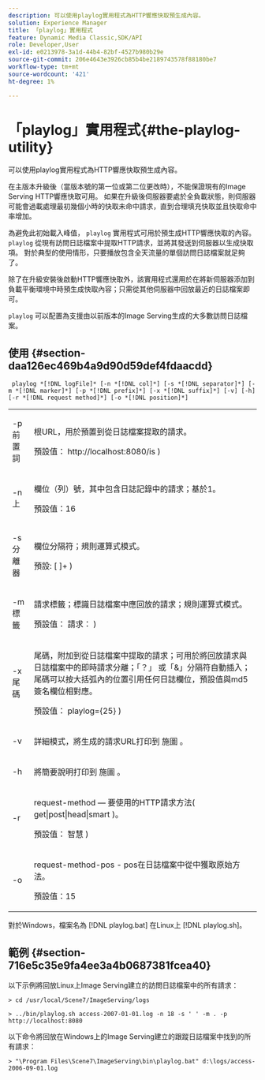 ```yaml
---
description: 可以使用playlog實用程式為HTTP響應快取預生成內容。
solution: Experience Manager
title: 「playlog」實用程式
feature: Dynamic Media Classic,SDK/API
role: Developer,User
exl-id: e0213978-3a1d-44b4-82bf-4527b980b29e
source-git-commit: 206e4643e3926cb85b4be2189743578f88180be7
workflow-type: tm+mt
source-wordcount: '421'
ht-degree: 1%

---
```


# 「playlog」實用程式{#the-playlog-utility}

可以使用playlog實用程式為HTTP響應快取預生成內容。

在主版本升級後（當版本號的第一位或第二位更改時），不能保證現有的Image Serving HTTP響應快取可用。 如果在升級後伺服器要處於全負載狀態，則伺服器可能會過載處理最初幾個小時的快取未命中請求，直到合理填充快取並且快取命中率增加。

為避免此初始載入峰值， `playlog` 實用程式可用於預生成HTTP響應快取的內容。 `playlog` 從現有訪問日誌檔案中提取HTTP請求，並將其發送到伺服器以生成快取項。 對於典型的使用情形，只要播放包含全天流量的單個訪問日誌檔案就足夠了。

除了在升級安裝後啟動HTTP響應快取外，該實用程式還用於在將新伺服器添加到負載平衡環境中時預生成快取內容；只需從其他伺服器中回放最近的日誌檔案即可。

`playlog` 可以配置為支援由以前版本的Image Serving生成的大多數訪問日誌檔案。

## 使用 {#section-daa126ec469b4a9d90d59def4fdaacdd}

` playlog *[!DNL logFile]* [-n *[!DNL col]*] [-s *[!DNL separator]*] [-m *[!DNL marker]*] [-p *[!DNL prefix]*] [-x *[!DNL suffix]*] [-v] [-h] [-r *[!DNL request method]*] [-o *[!DNL position]*]`

<table id="simpletable_39B9638BCB0F4244B5155C958C044C31"> 
 <tr class="strow"> 
  <td class="stentry"> <p> <span class="codeph"> -p <span class="varname"> 前置詞 </span> </span> </p> </td> 
  <td class="stentry"> <p>根URL，用於預置到從日誌檔案提取的請求。 </p> <p>預設值： <span class="filepath"> http://localhost:8080/is </span>) </p> </td> 
 </tr> 
 <tr class="strow"> 
  <td class="stentry"> <p> <span class="codeph"> -n <span class="varname"> 上 </span> </span> </p> </td> 
  <td class="stentry"> <p>欄位（列）號，其中包含日誌記錄中的請求；基於1。 </p> <p>預設值：16 </p> </td> 
 </tr> 
 <tr class="strow"> 
  <td class="stentry"> <p> <span class="codeph"> -s <span class="varname"> 分離器 </span> </span> </p> </td> 
  <td class="stentry"> <p>欄位分隔符；規則運算式模式。 </p> <p>預設: <span class="codeph"> [ ]+ </span>) </p> </td> 
 </tr> 
 <tr class="strow"> 
  <td class="stentry"> <p> <span class="codeph"> -m <span class="varname"> 標籤 </span> </span> </p> </td> 
  <td class="stentry"> <p>請求標籤；標識日誌檔案中應回放的請求；規則運算式模式。 </p> <p>預設值： <span class="codeph"> 請求： </span>) </p> </td> 
 </tr> 
 <tr class="strow"> 
  <td class="stentry"> <p> <span class="codeph"> -x <span class="varname"> 尾碼 </span> </span> </p> </td> 
  <td class="stentry"> <p>尾碼，附加到從日誌檔案中提取的請求；可用於將回放請求與日誌檔案中的即時請求分離；「？」 或「&amp;」分隔符自動插入；尾碼可以按大括弧內的位置引用任何日誌欄位，預設值與md5簽名欄位相對應。 </p> <p>預設值： <span class="codeph"> playlog={25} </span>) </p> </td> 
 </tr> 
 <tr class="strow"> 
  <td class="stentry"> <p> <span class="codeph"> -v </span> </p> </td> 
  <td class="stentry"> <p>詳細模式，將生成的請求URL打印到 <span class="codeph"> 施圖 </span>。 </p> </td> 
 </tr> 
 <tr class="strow"> 
  <td class="stentry"> <p> <span class="codeph"> -h </span> </p> </td> 
  <td class="stentry"> <p>將簡要說明打印到 <span class="codeph"> 施圖 </span>。 </p> </td> 
 </tr> 
 <tr class="strow"> 
  <td class="stentry"> <p> <span class="codeph"> -r </span> </p> </td> 
  <td class="stentry"> <p>request-method — 要使用的HTTP請求方法( <span class="codeph"> get|post|head|smart </span>)。 </p> <p>預設值： <span class="codeph"> 智慧 </span>) </p> </td> 
 </tr> 
 <tr class="strow"> 
  <td class="stentry"> <p> <span class="codeph"> -o </span> </p> </td> 
  <td class="stentry"> <p>request-method-pos - pos在日誌檔案中從中獲取原始方法。 </p> <p>預設值：15 </p> </td> 
 </tr> 
</table>

對於Windows，檔案名為 [!DNL playlog.bat] 在Linux上 [!DNL playlog.sh]。

## 範例 {#section-716e5c35e9fa4ee3a4b0687381fcea40}

以下示例將回放Linux上Image Serving建立的訪問日誌檔案中的所有請求：

`> cd /usr/local/Scene7/ImageServing/logs`

`> ../bin/playlog.sh access-2007-01-01.log -n 18 -s ' ' -m . -p http://localhost:8080`

以下命令將回放在Windows上的Image Serving建立的跟蹤日誌檔案中找到的所有請求：

`> "\Program Files\Scene7\ImageServing\bin\playlog.bat" d:\logs/access-2006-09-01.log`

